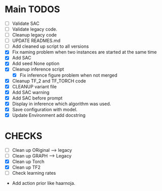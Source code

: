 # Main TODOS

-   [ ] Validate SAC
-   [ ] Validate legacy code.
-   [ ] Cleanup legacy code
-   [ ] UPDATE READMES.md
-   [ ] Add cleaned up script to all versions
-   [x] Fix naming problem when two instances are started at the same time
-   [x] Add SAC
-   [x] Add seed None option
-   [x] Cleanup inference script
    -   [x] Fix inference figure problem when not merged
-   [x] Cleanup TF_2 and TF_TORCH code
-   [x] CLEANUP variant file
-   [x] Add SAC warning
-   [x] Add SAC before prompt
-   [x] Display in inference which algorithm was used.
-   [x] Save configuration with model.
-   [x] Update Environment add docstring

# CHECKS

-   [ ] Clean up ORiginal --> legacy
-   [ ] Clean up GRAPH --> Legacy
-   [x] Clean up Torch
-   [x] Clean up TF2
-   [ ] Check learning rates

- Add action prior like haarnoja.